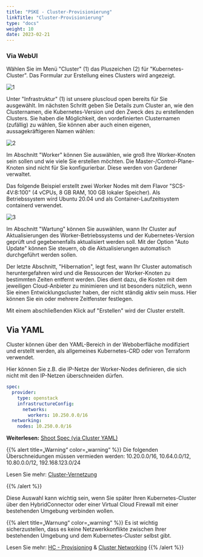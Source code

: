 ```yaml
---
title: "PSKE - Cluster-Provisionierung"
linkTitle: "Cluster-Provisionierung"
type: "docs"
weight: 10
date: 2023-02-21
---
```


### Via WebUI

Wählen Sie im Menü "Cluster" (1) das Pluszeichen (2) für "Kubernetes-Cluster". Das Formular zur Erstellung eines Clusters wird angezeigt.

![1](/images/content/02-pske/10-clusterinteraction/cluster-provisioning/1.png)

Unter "Infrastruktur" (1) ist unsere pluscloud open bereits für Sie ausgewählt. Im nächsten Schritt geben Sie Details zum Cluster an, wie den Clusternamen, die Kubernetes-Version und den Zweck des zu erstellenden Clusters. Sie haben die Möglichkeit, den vordefinierten Clusternamen (zufällig) zu wählen, Sie können aber auch einen eigenen, aussagekräftigeren Namen wählen:

![2](/images/content/02-pske/10-clusterinteraction/cluster-provisioning/2.png)

Im Abschnitt "Worker" können Sie auswählen, wie groß Ihre Worker-Knoten sein sollen und wie viele Sie erstellen möchten. Die Master-/Control-Plane-Knoten sind nicht für Sie konfigurierbar. Diese werden von Gardener verwaltet.

Das folgende Beispiel erstellt zwei Worker Nodes mit dem Flavor "SCS-4V:8:100" (4 vCPUs, 8 GB RAM, 100 GB lokaler Speicher). Als Betriebssystem wird Ubuntu 20.04 und als Container-Laufzeitsystem containerd verwendet.

![3](/images/content/02-pske/10-clusterinteraction/cluster-provisioning/3.png)

Im Abschnitt "Wartung" können Sie auswählen, wann Ihr Cluster auf Aktualisierungen des Worker-Betriebssystems und der Kubernetes-Version geprüft und gegebenenfalls aktualisiert werden soll. Mit der Option "Auto Update" können Sie steuern, ob die Aktualisierungen automatisch durchgeführt werden sollen.

Der letzte Abschnitt, "Hibernation", legt fest, wann Ihr Cluster automatisch heruntergefahren wird und die Ressourcen der Worker-Knoten zu bestimmten Zeiten entfernt werden. Dies dient dazu, die Kosten mit dem jeweiligen Cloud-Anbieter zu minimieren und ist besonders nützlich, wenn Sie einen Entwicklungscluster haben, der nicht ständig aktiv sein muss. Hier können Sie ein oder mehrere Zeitfenster festlegen.

Mit einem abschließenden Klick auf "Erstellen" wird der Cluster erstellt.


## Via YAML

Cluster können über den YAML-Bereich in der Weboberfläche modifiziert und erstellt werden, als allgemeines Kubernetes-CRD oder von Terraform verwendet.

Hier können Sie z.B. die IP-Netze der Worker-Nodes definieren, die sich nicht mit den IP-Netzen überschneiden dürfen.

```yaml
spec:
  provider:
    type: openstack
    infrastructureConfig:
      networks:
        workers: 10.250.0.0/16
  networking:
    nodes: 10.250.0.0/16
```

**Weiterlesen:** [Shoot Spec (via Cluster YAML)](https://docs.plusserver.com/en/container/managed-kubernetes/documentation/clusterconfiguration/cluster-yaml/)

{{% alert title=„Warning“ color=„warning“ %}}
Die folgenden Überschneidungen müssen vermieden werden:
10.20.0.0/16, 10.64.0.0/12, 10.80.0.0/12, 192.168.123.0/24

Lesen Sie mehr:
[Cluster-Vernetzung](https://docs.plusserver.com/en/container/managed-kubernetes/documentation/clusterconfiguration/cluster-network/)

{{% /alert %}}

Diese Auswahl kann wichtig sein, wenn Sie später Ihren Kubernetes-Cluster über den HybridConnector oder einer Virtual Cloud Firewall mit einer bestehenden Umgebung verbinden wollen.

{{% alert title=„Warnung“ color=„warning“ %}}
Es ist wichtig sicherzustellen, dass es keine Netzwerkkonflikte zwischen Ihrer bestehenden Umgebung und dem Kubernetes-Cluster selbst gibt.

Lesen Sie mehr:
[HC - Provisioning](https://docs.plusserver.com/en/container/managed-kubernetes/documentation/hybridconnector/hc-provisioning/) & 
[Cluster Networking](https://docs.plusserver.com/en/container/managed-kubernetes/documentation/clusterconfiguration/cluster-network/)
{{% /alert %}}